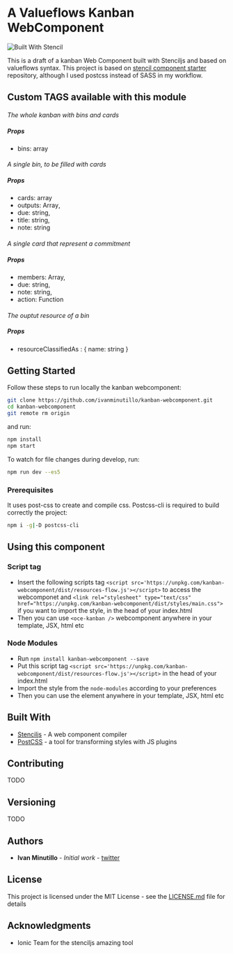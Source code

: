 # A Valueflows Kanban WebComponent
![Built With Stencil](https://img.shields.io/badge/-Built%20With%20Stencil-16161d.svg?logo=data%3Aimage%2Fsvg%2Bxml%3Bbase64%2CPD94bWwgdmVyc2lvbj0iMS4wIiBlbmNvZGluZz0idXRmLTgiPz4KPCEtLSBHZW5lcmF0b3I6IEFkb2JlIElsbHVzdHJhdG9yIDE5LjIuMSwgU1ZHIEV4cG9ydCBQbHVnLUluIC4gU1ZHIFZlcnNpb246IDYuMDAgQnVpbGQgMCkgIC0tPgo8c3ZnIHZlcnNpb249IjEuMSIgaWQ9IkxheWVyXzEiIHhtbG5zPSJodHRwOi8vd3d3LnczLm9yZy8yMDAwL3N2ZyIgeG1sbnM6eGxpbms9Imh0dHA6Ly93d3cudzMub3JnLzE5OTkveGxpbmsiIHg9IjBweCIgeT0iMHB4IgoJIHZpZXdCb3g9IjAgMCA1MTIgNTEyIiBzdHlsZT0iZW5hYmxlLWJhY2tncm91bmQ6bmV3IDAgMCA1MTIgNTEyOyIgeG1sOnNwYWNlPSJwcmVzZXJ2ZSI%2BCjxzdHlsZSB0eXBlPSJ0ZXh0L2NzcyI%2BCgkuc3Qwe2ZpbGw6I0ZGRkZGRjt9Cjwvc3R5bGU%2BCjxwYXRoIGNsYXNzPSJzdDAiIGQ9Ik00MjQuNywzNzMuOWMwLDM3LjYtNTUuMSw2OC42LTkyLjcsNjguNkgxODAuNGMtMzcuOSwwLTkyLjctMzAuNy05Mi43LTY4LjZ2LTMuNmgzMzYuOVYzNzMuOXoiLz4KPHBhdGggY2xhc3M9InN0MCIgZD0iTTQyNC43LDI5Mi4xSDE4MC40Yy0zNy42LDAtOTIuNy0zMS05Mi43LTY4LjZ2LTMuNkgzMzJjMzcuNiwwLDkyLjcsMzEsOTIuNyw2OC42VjI5Mi4xeiIvPgo8cGF0aCBjbGFzcz0ic3QwIiBkPSJNNDI0LjcsMTQxLjdIODcuN3YtMy42YzAtMzcuNiw1NC44LTY4LjYsOTIuNy02OC42SDMzMmMzNy45LDAsOTIuNywzMC43LDkyLjcsNjguNlYxNDEuN3oiLz4KPC9zdmc%2BCg%3D%3D&colorA=16161d&style=flat-square)

This is a draft of a kanban Web Component built with Stenciljs and based on valueflows syntax.
This project is based on [stencil component starter](https://github.com/ionic-team/stencil-component-starter) repository, although I used postcss instead of SASS in my workflow.

## Custom TAGS available with this module

#### <oce-kanban />
*The whole kanban with bins and cards*
##### Props
- bins: array<bin>
  
#### <oce-bin />
*A single bin, to be filled with cards*
##### Props
- cards: array<card>
- outputs: Array<output>,
- due: string,
- title: string,
- note: string
  
#### <oce-card />
*A single card that represent a commitment*
##### Props
- members: Array<members>,
- due: string,
- note: string,
- action: Function
  
#### <oce-output />
*The ouptut resource of a bin*
##### Props
- resourceClassifiedAs : {
    name: string
  }

## Getting Started

Follow these steps to run locally the kanban webcomponent:

```bash
git clone https://github.com/ivanminutillo/kanban-webcomponent.git
cd kanban-webcomponent
git remote rm origin
```

and run:

```bash
npm install
npm start
```

To watch for file changes during develop, run:

```bash
npm run dev --es5
```

### Prerequisites

It uses post-css to create and compile css. Postcss-cli is required to build correctly the project:

```bash
npm i -g|-D postcss-cli
```

## Using this component

### Script tag

- Insert the following scripts tag `<script src='https://unpkg.com/kanban-webcomponent/dist/resources-flow.js'></script>` to access the webcomponet and `<link rel="stylesheet" type="text/css" href="https://unpkg.com/kanban-webcomponent/dist/styles/main.css">` if you want to import the style, in the head of your index.html
- Then you can use `<oce-kanban />` webcomponent anywhere in your template, JSX, html etc

### Node Modules
- Run `npm install kanban-webcomponent --save`
- Put this script tag `<script src='https://unpkg.com/kanban-webcomponent/dist/resources-flow.js'></script>` in the head of your index.html
- Import the style from the `node-modules` according to your preferences
- Then you can use the element anywhere in your template, JSX, html etc


## Built With

* [Stenciljs](https://github.com/ionic-team/stencil) - A web component compiler
* [PostCSS](https://github.com/postcss/postcss) - a tool for transforming styles with JS plugins

## Contributing

TODO

## Versioning

TODO

## Authors

* **Ivan Minutillo** - *Initial work* - [twitter](https://twitter.com/m44070)

## License

This project is licensed under the MIT License - see the [LICENSE.md](LICENSE.md) file for details

## Acknowledgments

* Ionic Team for the stenciljs amazing tool
